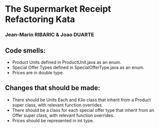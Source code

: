 # The Supermarket Receipt Refactoring Kata 
### Jean-Marin RIBARIC & Joao DUARTE 

## Code smells:

- Product Units defined in ProductUnit.java as an enum.
- Special Offer Types defined in SpecialOfferType.java as an enum.
- Prices are in double type.

## Changes that should be made:

- There should be Units Each and Kilo class that inherit from a Product super class, with relevant function overrides.
- There should be a class for each special offer type that inherit from an Offer super class, with relevant function overrides.
- Prices should be represented in int type.
